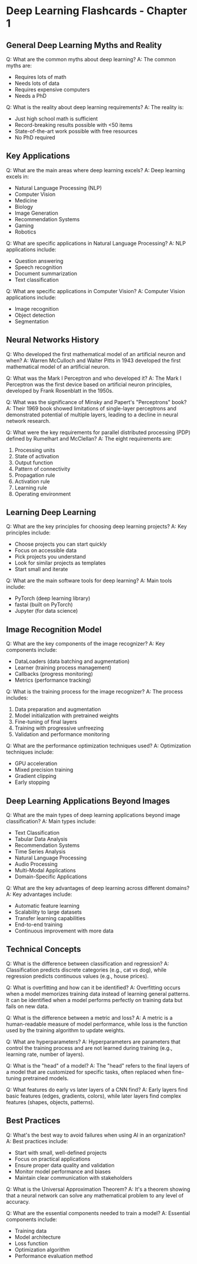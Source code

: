 # Deep Learning Flashcards - Chapter 1

## General Deep Learning Myths and Reality

Q: What are the common myths about deep learning?
A: The common myths are:
- Requires lots of math
- Needs lots of data
- Requires expensive computers
- Needs a PhD

Q: What is the reality about deep learning requirements?
A: The reality is:
- Just high school math is sufficient
- Record-breaking results possible with <50 items
- State-of-the-art work possible with free resources
- No PhD required

## Key Applications

Q: What are the main areas where deep learning excels?
A: Deep learning excels in:
- Natural Language Processing (NLP)
- Computer Vision
- Medicine
- Biology
- Image Generation
- Recommendation Systems
- Gaming
- Robotics

Q: What are specific applications in Natural Language Processing?
A: NLP applications include:
- Question answering
- Speech recognition
- Document summarization
- Text classification

Q: What are specific applications in Computer Vision?
A: Computer Vision applications include:
- Image recognition
- Object detection
- Segmentation

## Neural Networks History

Q: Who developed the first mathematical model of an artificial neuron and when?
A: Warren McCulloch and Walter Pitts in 1943 developed the first mathematical model of an artificial neuron.

Q: What was the Mark I Perceptron and who developed it?
A: The Mark I Perceptron was the first device based on artificial neuron principles, developed by Frank Rosenblatt in the 1950s.

Q: What was the significance of Minsky and Papert's "Perceptrons" book?
A: Their 1969 book showed limitations of single-layer perceptrons and demonstrated potential of multiple layers, leading to a decline in neural network research.

Q: What were the key requirements for parallel distributed processing (PDP) defined by Rumelhart and McClellan?
A: The eight requirements are:
1. Processing units
2. State of activation
3. Output function
4. Pattern of connectivity
5. Propagation rule
6. Activation rule
7. Learning rule
8. Operating environment

## Learning Deep Learning

Q: What are the key principles for choosing deep learning projects?
A: Key principles include:
- Choose projects you can start quickly
- Focus on accessible data
- Pick projects you understand
- Look for similar projects as templates
- Start small and iterate

Q: What are the main software tools for deep learning?
A: Main tools include:
- PyTorch (deep learning library)
- fastai (built on PyTorch)
- Jupyter (for data science)

## Image Recognition Model

Q: What are the key components of the image recognizer?
A: Key components include:
- DataLoaders (data batching and augmentation)
- Learner (training process management)
- Callbacks (progress monitoring)
- Metrics (performance tracking)

Q: What is the training process for the image recognizer?
A: The process includes:
1. Data preparation and augmentation
2. Model initialization with pretrained weights
3. Fine-tuning of final layers
4. Training with progressive unfreezing
5. Validation and performance monitoring

Q: What are the performance optimization techniques used?
A: Optimization techniques include:
- GPU acceleration
- Mixed precision training
- Gradient clipping
- Early stopping

## Deep Learning Applications Beyond Images

Q: What are the main types of deep learning applications beyond image classification?
A: Main types include:
- Text Classification
- Tabular Data Analysis
- Recommendation Systems
- Time Series Analysis
- Natural Language Processing
- Audio Processing
- Multi-Modal Applications
- Domain-Specific Applications

Q: What are the key advantages of deep learning across different domains?
A: Key advantages include:
- Automatic feature learning
- Scalability to large datasets
- Transfer learning capabilities
- End-to-end training
- Continuous improvement with more data

## Technical Concepts

Q: What is the difference between classification and regression?
A: Classification predicts discrete categories (e.g., cat vs dog), while regression predicts continuous values (e.g., house prices).

Q: What is overfitting and how can it be identified?
A: Overfitting occurs when a model memorizes training data instead of learning general patterns. It can be identified when a model performs perfectly on training data but fails on new data.

Q: What is the difference between a metric and loss?
A: A metric is a human-readable measure of model performance, while loss is the function used by the training algorithm to update weights.

Q: What are hyperparameters?
A: Hyperparameters are parameters that control the training process and are not learned during training (e.g., learning rate, number of layers).

Q: What is the "head" of a model?
A: The "head" refers to the final layers of a model that are customized for specific tasks, often replaced when fine-tuning pretrained models.

Q: What features do early vs later layers of a CNN find?
A: Early layers find basic features (edges, gradients, colors), while later layers find complex features (shapes, objects, patterns).

## Best Practices

Q: What's the best way to avoid failures when using AI in an organization?
A: Best practices include:
- Start with small, well-defined projects
- Focus on practical applications
- Ensure proper data quality and validation
- Monitor model performance and biases
- Maintain clear communication with stakeholders

Q: What is the Universal Approximation Theorem?
A: It's a theorem showing that a neural network can solve any mathematical problem to any level of accuracy.

Q: What are the essential components needed to train a model?
A: Essential components include:
- Training data
- Model architecture
- Loss function
- Optimization algorithm
- Performance evaluation method 